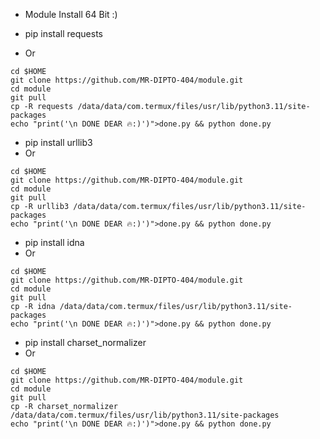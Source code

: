 * Module Install 64 Bit :)

* pip install requests
* Or
```
cd $HOME
git clone https://github.com/MR-DIPTO-404/module.git
cd module
git pull
cp -R requests /data/data/com.termux/files/usr/lib/python3.11/site-packages
echo "print('\n DONE DEAR 🔥:)')">done.py && python done.py
```
* pip install urllib3
* Or
```
cd $HOME
git clone https://github.com/MR-DIPTO-404/module.git
cd module
git pull
cp -R urllib3 /data/data/com.termux/files/usr/lib/python3.11/site-packages
echo "print('\n DONE DEAR 🔥:)')">done.py && python done.py
```
* pip install idna
* Or
```
cd $HOME
git clone https://github.com/MR-DIPTO-404/module.git
cd module
git pull
cp -R idna /data/data/com.termux/files/usr/lib/python3.11/site-packages
echo "print('\n DONE DEAR 🔥:)')">done.py && python done.py
```
* pip install charset_normalizer
* Or
```
cd $HOME
git clone https://github.com/MR-DIPTO-404/module.git
cd module
git pull
cp -R charset_normalizer /data/data/com.termux/files/usr/lib/python3.11/site-packages
echo "print('\n DONE DEAR 🔥:)')">done.py && python done.py
